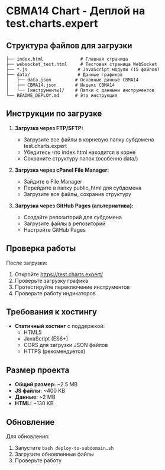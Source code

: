 # CBMA14 Chart - Деплой на test.charts.expert

## Структура файлов для загрузки

```
├── index.html              # Главная страница
├── websocket_test.html     # Тестовая страница WebSocket
├── *.js                   # JavaScript модули (15 файлов)
├── data/                  # Данные графиков
│   ├── data.json         # Основные данные CBMA14
│   ├── CBMA14.json       # Индекс CBMA14
│   └── [инструменты]/    # Папки с данными инструментов
└── README_DEPLOY.md      # Эта инструкция
```

## Инструкции по загрузке

1. **Загрузка через FTP/SFTP:**
   - Загрузите все файлы в корневую папку субдомена test.charts.expert
   - Убедитесь что index.html находится в корне
   - Сохраните структуру папок (особенно data/)

2. **Загрузка через cPanel File Manager:**
   - Зайдите в File Manager
   - Перейдите в папку public_html для субдомена
   - Загрузите все файлы, сохранив структуру

3. **Загрузка через GitHub Pages (альтернатива):**
   - Создайте репозиторий для субдомена
   - Загрузите файлы в репозиторий
   - Настройте GitHub Pages

## Проверка работы

После загрузки:
1. Откройте https://test.charts.expert/
2. Проверьте загрузку графика
3. Протестируйте переключение инструментов
4. Проверьте работу индикаторов

## Требования к хостингу

- **Статичный хостинг** с поддержкой:
  - HTML5
  - JavaScript (ES6+)
  - CORS для загрузки JSON файлов
  - HTTPS (рекомендуется)

## Размер проекта

- **Общий размер:** ~2.5 MB
- **JS файлы:** ~400 KB
- **Данные:** ~2 MB
- **HTML:** ~130 KB

## Обновление

Для обновления:
1. Запустите `bash deploy-to-subdomain.sh`
2. Загрузите обновленные файлы
3. Проверьте работу

